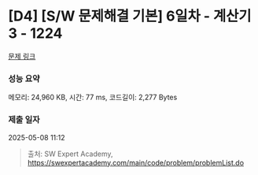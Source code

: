 # [D4] [S/W 문제해결 기본] 6일차 - 계산기3 - 1224 

[문제 링크](https://swexpertacademy.com/main/code/problem/problemDetail.do?contestProbId=AV14tDX6AFgCFAYD) 

### 성능 요약

메모리: 24,960 KB, 시간: 77 ms, 코드길이: 2,277 Bytes

### 제출 일자

2025-05-08 11:12



> 출처: SW Expert Academy, https://swexpertacademy.com/main/code/problem/problemList.do